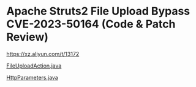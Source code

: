 # Apache Struts2 File Upload Bypass CVE-2023-50164 (Code & Patch Review)
https://xz.aliyun.com/t/13172

[FileUploadAction.java](https://github.com/apache/struts/blob/master/apps/showcase/src/main/java/org/apache/struts2/showcase/fileupload/FileUploadAction.java)

[HttpParameters.java](https://github.com/apache/struts/commit/13d972d6eeaf998f7199f0d39446aff72fd67423)
